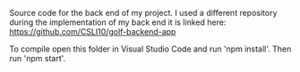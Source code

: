 Source code for the back end of my project.
I used a different repository during the implementation of my back end it is linked here: https://github.com/CSLI10/golf-backend-app



To compile open this folder in Visual Studio Code and run 'npm install'. Then run 'npm start'.
